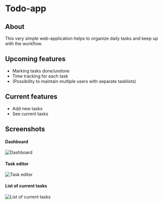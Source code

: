 # Todo-app

## About

This very simple web-application helps to organize daily tasks and keep up with the workflow.

## Upcoming features

- Marking tasks done/undone
- Time tracking for each task
- (Possibility to maintain multiple users with separate tasklists)

## Current features

 - Add new tasks
 - See current tasks

 ## Screenshots

 #### Dashboard

![Dashboard](https://github.com/vuohenmaito/Todo-app/blob/main/ss_dashboard.png?raw=true)

#### Task editor

![Task editor](https://github.com/vuohenmaito/Todo-app/blob/main/ss_task-editor.png?raw=true)

#### List of current tasks

![List of current tasks](https://github.com/vuohenmaito/Todo-app/blob/main/ss_tasklist.png?raw=true)